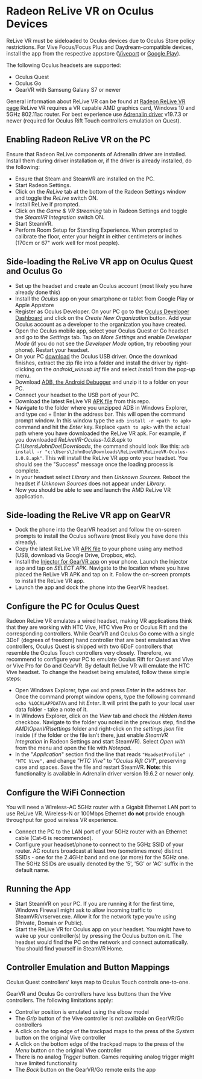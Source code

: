 # Radeon ReLive VR on Oculus Devices
ReLive VR must be sideloaded to Oculus devices due to Oculus Store policy restrictions. For Vive Focus/Focus Plus and Daydream-compatible devices, install the app from the respective appstore ([Viveport](https://www.viveport.com/mobileapps/a7bf3400-3652-4cc9-b2da-f0263e1c1f9d "Viveport") or [Google Play](https://play.google.com/store/apps/details?id=com.amd.wirelessgvr&hl=en_CA "Google Play")).

The following Oculus headsets are supported:
- Oculus Quest
- Oculus Go
- GearVR with Samsung Galaxy S7 or newer

General information about ReLive VR can be found at [Radeon ReLive VR page](https://www.amd.com/en/technologies/radeon-software-relive-vr "Radeon ReLive VR page")
ReLive VR requires a VR capable AMD graphics card, Windows 10 and 5GHz 802.11ac router. 
For best experience use [Adrenalin driver](https://www.amd.com/en/support "Adrenalin driver") v19.7.3 or newer (required for Oculus Rift Touch controllers emulation on Quest).
## Enabling Radeon ReLive VR on the PC
Ensure that Radeon ReLive components of Adrenalin driver are installed. Install them during driver installation or, if the driver is already installed, do the following:
- Ensure that Steam and SteamVR are installed on the PC.
- Start Radeon Settings.
- Click on the *ReLive* tab at the bottom of the Radeon Settings window and toggle the *ReLive* switch ON.
- Install ReLive if prompted.
- Click on the *Game & VR Streaming* tab in Radeon Settings and toggle the *SteamVR Integration* switch ON.
- Start SteamVR.
- Perform Room Setup for Standing Experience. When prompted to calibrate the floor, enter your height in either centimeters or inches (170cm or 67" work well for most people).

## Side-loading the ReLive VR app on Oculus Quest and Oculus Go
- Set up the headset and create an Oculus account (most likely you have already done this)
- Install the *Oculus* app on your smartphone or tablet from Google Play or Apple Appstore
- Register as Oculus Developer. On your PC go to the  [Oculus Developer Dashboard](https://dashboard.oculus.com "Oculus Developer Dashboard") and click on the *Create New Organization* button. Add your Oculus account as a developer to the organization you have created.
- Open the Oculus mobile app, select your Oculus Quest or Go headset and go to the *Settings* tab. Tap on *More Settings* and enable *Developer Mode* (if you do not see the *Developer Mode*  option, try rebooting your phone). Restart your headset.
- On your PC [download](https://developer.oculus.com/downloads/package/oculus-go-adb-drivers/ "download") the Oculus USB driver. Once the download finishes, extract the zip file into a folder and install the driver by right-clicking on the *android_winusb.inf* file and select *Install* from the pop-up menu.
- Download [ADB, the Android Debugger](https://developer.android.com/studio/releases/platform-tools "ADB, the Android Debugger") and unzip it to a folder on your PC.
- Connect your headset to the USB port of your PC.
- Download the latest ReLive VR [APK file](https://github.com/GPUOpen-LibrariesAndSDKs/Radeon-ReLive-VR/raw/master/ReLiveVR-Oculus-1.0.14.apk "APK file") from this repo.
- Navigate to the folder where you unzipped ADB in Windows Explorer, and type `cmd` + Enter in the address bar. This will open the command prompt window. In this window type the `adb install -r <path to apk>` command and hit the *Enter* key. Replace `<path to apk>` with the actual path where you have downloaded the ReLive VR apk. For example, if you downloaded *ReLiveVR-Oculus-1.0.8.apk* to *C:\Users\JohnDoe\Downloads*, the command should look like this: `adb install -r "c:\Users\JohnDoe\Downloads\ReLiveVR\ReLiveVR-Oculus-1.0.8.apk"`. This will install the ReLive VR app onto your headset. You should see the "Success" message once the loading process is complete.
- In your headset select *Library* and then *Unknown Sources*. Reboot the headset if *Unknown Sources* does not appear under *Library*.
- Now you should be able to see and launch the AMD ReLive VR application.

## Side-loading the ReLive VR app on GearVR
- Dock the phone into the GearVR headset and follow the on-screen prompts to install the Oculus software (most likely you have done this already).
- Copy the latest ReLive VR [APK file](https://github.com/GPUOpen-LibrariesAndSDKs/Radeon-ReLive-VR/raw/master/ReLiveVR-Oculus-1.0.14.apk "APK File") to your phone using any method (USB, download via Google Drive, Dropbox, etc).
- Install the [Injector for GearVR app](https://play.google.com/store/apps/details?id=com.zgsbrgr.gearvr.injector&hl=en_CA "Injector for GearVR app") on your phone. Launch the Injector app and tap on *SELECT APK*. Navigate to the location where you have placed the ReLive VR APK and tap on it. Follow the on-screen prompts to install the ReLive VR app.
- Launch the app and dock the phone into the GearVR headset.

## Configure the PC for Oculus Quest
Radeon ReLive VR emulates a wired headset, making VR applications think that they are working with HTC Vive, HTC Vive Pro or Oculus Rift and the corresponding controllers. While GearVR and Oculus Go come with a single 3DoF (degrees of freedom) hand controller that are best emulated as Vive controllers, Oculus Quest is shipped with two 6DoF controllers that resemble the Oculus Touch controllers very closely. Therefore, we recommend to configure your PC to emulate Oculus Rift for Quest and Vive or Vive Pro for Go and GearVR. By default ReLive VR will emulate the HTC Vive headset.
To change the headset being emulated, follow these simple steps:
- Open Windows Explorer, type `cmd` and press *Enter* in the address bar. Once the command prompt window opens, type the following command `echo %LOCALAPPDATA%` and hit *Enter*. It will print the path to your local user data folder - take a note of it. 
- In Windows Explorer, click on the *View* tab and check the *Hidden items* checkbox. Navigate to the folder you noted in the previous step, find the *AMD\OpenVR\settings* folder and right-click on the *settings.json* file inside (if the folder or the file isn't there, just enable *SteamVR Integration* in Radeon Settings and start SteamVR). Select *Open with* from the menu and open the file with *Notepad*.
- In the "*Application*" section find the line that reads `"HeadsetProfile" : "HTC Vive",` and change "*HTC Vive*" to "*Oculus Rift CV1*", preserving case and spaces. Save the file and restart SteamVR. **Note:** this functionality is available in Adrenalin driver version 19.6.2 or newer only.

## Configure the WiFi Connection
You will need a Wireless-AC 5GHz router with a Gigabit Ethernet LAN port to use ReLive VR. Wireless-N or 100Mbps Ethernet **do not** provide enough throughput for good wireless VR experience.
- Connect the PC to the LAN port of your 5GHz router with an Ethernet cable (Cat-6 is recommended).
- Configure your headset/phone to connect to the 5GHz SSID of your router. AC routers broadcast at least two (sometimes more) distinct SSIDs - one for the 2.4GHz band and one (or more) for the 5GHz one. The 5GHz SSIDs are usually denoted by the '5', '5G' or 'AC' suffix in the default name.

## Running the App
- Start SteamVR on your PC. If you are running it for the first time, Windows Firewall might ask to allow incoming traffic to SteamVR/vrserver.exe. Allow it for the network type you're using (Private, Domain or Public).
- Start the ReLive VR for Oculus app on your headset. You might have to wake up your controller(s) by pressing the Oculus button on it. The headset would find the PC on the network and connect automatically. You should find yourself in SteamVR Home.

## Controller Emulation and Button Mappings
Oculus Quest controllers' keys map to Oculus Touch controls one-to-one.

GearVR and Oculus Go controllers have less buttons than the Vive controllers. The following limitations apply:
- Controller position is emulated using the elbow model
- The *Grip* button of the Vive controller is not available on GearVR/Go controllers
- A click on the top edge of the trackpad maps to the press of the *System* button on the original Vive controller
- A click on the bottom edge of the trackpad maps to the press of the *Menu* button on the original Vive controller
- There is no analog *Trigger* button. Games requiring analog trigger might have limited functionality
- The *Back* button on the GearVR/Go remote exits the app
